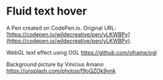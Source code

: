 # Fluid text hover

A Pen created on CodePen.io. Original URL: [https://codepen.io/wildecreative/pen/yLKWBPy](https://codepen.io/wildecreative/pen/yLKWBPy).

WebGL text effect using OGL https://github.com/oframe/ogl

Background picture by Vinicius Amano https://unsplash.com/photos/f9oQZOk9vnk